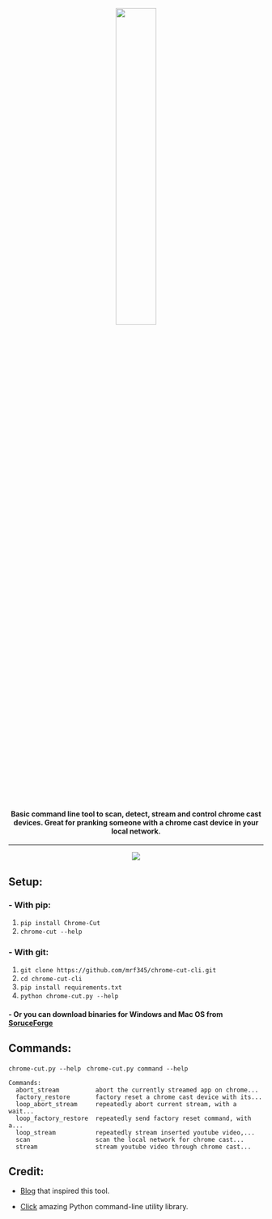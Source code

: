 <p align='center'>
<img src='https://chrome-cut.github.io//logo.png' width='40%'>
</p>
<h4 align='center'> Basic command line tool to scan, detect, stream and
control chrome cast devices. Great for pranking someone with a chrome cast device in your local network.</h4>
<hr>
<p align='center'>
<img src='https://chrome-cut.github.io/chrome-cut-cli.gif'>
</p>

## Setup:
### - With pip:
1. `pip install Chrome-Cut`
2. `chrome-cut --help`

### - With git:
1. `git clone https://github.com/mrf345/chrome-cut-cli.git`
2. `cd chrome-cut-cli`
3. `pip install requirements.txt`
4. `python chrome-cut.py --help`

#### - Or you can download binaries for Windows and Mac OS from [SoruceForge](https://sourceforge.net/projects/chrome-cut-cli/)
## Commands:
`chrome-cut.py --help` ` chrome-cut.py command --help`
```
Commands:
  abort_stream          abort the currently streamed app on chrome...
  factory_restore       factory reset a chrome cast device with its...
  loop_abort_stream     repeatedly abort current stream, with a wait...
  loop_factory_restore  repeatedly send factory reset command, with a...
  loop_stream           repeatedly stream inserted youtube video,...
  scan                  scan the local network for chrome cast...
  stream                stream youtube video through chrome cast...
```
## Credit:
- [Blog][7aef02c6] that inspired this tool.
- [Click][479b1383] amazing Python command-line utility library.

  [7aef02c6]: https://fiquett.com/2013/07/chromecast-traffic-sniffing/ "Blog link"
  [479b1383]: http://click.pocoo.org/5/ "Click website"
